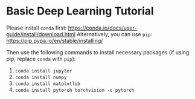 # Basic Deep Learning Tutorial

Please install `conda` first: https://conda.io/docs/user-guide/install/download.html
Alternatively, you can use `pip`: https://pip.pypa.io/en/stable/installing/

Then use the following commands to install necessary packages (if using pip, replace `conda` with `pip`):
1. `conda install jupyter`
2. `conda install numpy`
3. `conda install matplotlib`
4. `conda install pytorch torchvision -c pytorch`
